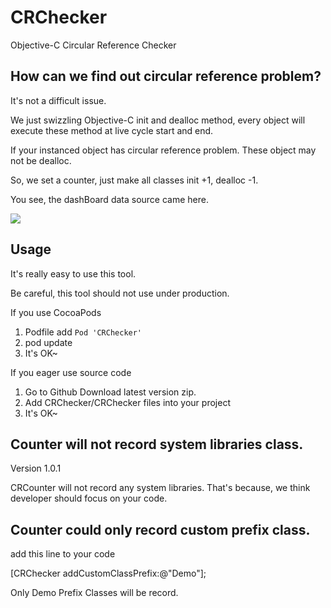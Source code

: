 CRChecker
=========

Objective-C Circular Reference Checker

## How can we find out circular reference problem?

It's not a difficult issue.

We just swizzling Objective-C init and dealloc method, every object will execute these method at live cycle start and end.

If your instanced object has circular reference problem. These object may not be dealloc.

So, we set a counter, just make all classes init +1, dealloc -1.

You see, the dashBoard data source came here.

![](https://github.com/duowan/CRChecker/raw/master/ReadmeResource/DemoScreen01.png)

## Usage

It's really easy to use this tool.

Be careful, this tool should not use under production.

If you use CocoaPods
1. Podfile add `Pod 'CRChecker'`
2. pod update
3. It's OK~

If you eager use source code
1. Go to Github Download latest version zip.
2. Add CRChecker/CRChecker files into your project
3. It's OK~

## Counter will not record system libraries class.

Version 1.0.1

CRCounter will not record any system libraries. That's because, we think developer should focus on your code.

## Counter could only record custom prefix class.

add this line to your code

[CRChecker addCustomClassPrefix:@"Demo"];

Only Demo Prefix Classes will be record. 


